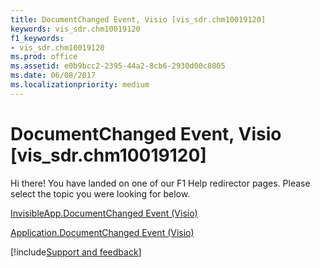 ```yaml
---
title: DocumentChanged Event, Visio [vis_sdr.chm10019120]
keywords: vis_sdr.chm10019120
f1_keywords:
- vis_sdr.chm10019120
ms.prod: office
ms.assetid: e0b9bcc2-2395-44a2-8cb6-2930d00c8005
ms.date: 06/08/2017
ms.localizationpriority: medium
---
```



# DocumentChanged Event, Visio [vis_sdr.chm10019120]

Hi there! You have landed on one of our F1 Help redirector pages. Please select the topic you were looking for below.

[InvisibleApp.DocumentChanged Event (Visio)](https://msdn.microsoft.com/library/d822ab40-99a5-d308-d820-a8834f65fee8%28Office.15%29.aspx)

[Application.DocumentChanged Event (Visio)](https://msdn.microsoft.com/library/bed6b530-8d95-10f1-2239-ae7fa940db76%28Office.15%29.aspx)

[!include[Support and feedback](~/includes/feedback-boilerplate.md)]
